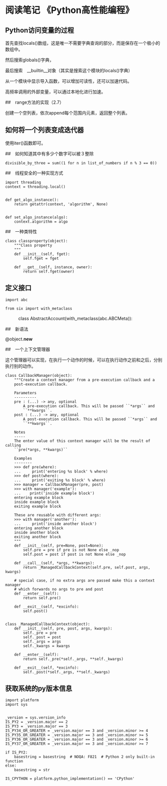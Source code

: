 # 阅读笔记 《Python高性能编程》

## Python访问变量的过程

首先查找locals()数组，这是唯一不需要字典查询的部分，而是保存在一个极小的数组中。

然后搜索globals()字典，

最后搜索　__builtin__对象（其实是搜索这个模块的locals()字典）

从一个模块中显示导入函数，可以增加可读性，还可以加速代码。

高频率调用的外部变量，可以通过本地化进行加速。

##　range方法的实现（2.7）

创建一个空列表，依次append每个范围内元素，返回整个列表。

## 如何将一个列表变成迭代器

使用iter()函数即可。

##　如何知道其中有多少个数字可以被３整除

    divisible_by_three = sum((1 for n in list_of_numbers if n % 3 == 0))

##　线程安全的一种实现方式

    import threading
    context = threading.local()


    def get_algo_instance():
        return getattr(context, 'algorithm', None)


    def set_algo_instance(algo):
        context.algorithm = algo

##　一种类特性

    class classproperty(object):
        """Class property
        """
        def __init__(self, fget):
            self.fget = fget

        def __get__(self, instance, owner):
            return self.fget(owner)


## 定义接口


    import abc

    from six import with_metaclass

　　　class AbstractAccount(with_metaclass(abc.ABCMeta)):

##　新语法

@object.__new__

##　一个上下文管理器

这个管理器可以实现，在执行一个动作的时候，可以在执行动作之前和之后，分别执行别的动作。

    class CallbackManager(object):
        """Create a context manager from a pre-execution callback and a
        post-execution callback.

        Parameters
        ----------
        pre : (...) -> any, optional
            A pre-execution callback. This will be passed ``*args`` and
            ``**kwargs``.
        post : (...) -> any, optional
            A post-execution callback. This will be passed ``*args`` and
            ``**kwargs``.

        Notes
        -----
        The enter value of this context manager will be the result of calling
        ``pre(*args, **kwargs)``

        Examples
        --------
        >>> def pre(where):
        ...     print('entering %s block' % where)
        >>> def post(where):
        ...     print('exiting %s block' % where)
        >>> manager = CallbackManager(pre, post)
        >>> with manager('example'):
        ...    print('inside example block')
        entering example block
        inside example block
        exiting example block

        These are reusable with different args:
        >>> with manager('another'):
        ...     print('inside another block')
        entering another block
        inside another block
        exiting another block
        """
        def __init__(self, pre=None, post=None):
            self.pre = pre if pre is not None else _nop
            self.post = post if post is not None else _nop

        def __call__(self, *args, **kwargs):
            return _ManagedCallbackContext(self.pre, self.post, args, kwargs)

        # special case, if no extra args are passed make this a context manager
        # which forwards no args to pre and post
        def __enter__(self):
            return self.pre()

        def __exit__(self, *excinfo):
            self.post()


    class _ManagedCallbackContext(object):
        def __init__(self, pre, post, args, kwargs):
            self._pre = pre
            self._post = post
            self._args = args
            self._kwargs = kwargs

        def __enter__(self):
            return self._pre(*self._args, **self._kwargs)

        def __exit__(self, *excinfo):
            self._post(*self._args, **self._kwargs)

## 获取系统的py版本信息

    import platform
    import sys


    _version = sys.version_info
    IS_PY2 = _version.major == 2
    IS_PY3 = _version.major == 3
    IS_PY34_OR_GREATER = _version.major == 3 and _version.minor >= 4
    IS_PY35_OR_GREATER = _version.major == 3 and _version.minor >= 5
    IS_PY36_OR_GREATER = _version.major == 3 and _version.minor >= 6
    IS_PY37_OR_GREATER = _version.major == 3 and _version.minor >= 7

    if IS_PY2:
        basestring = basestring  # NOQA: F821  # Python 2 only built-in function
    else:
        basestring = str

    IS_CPYTHON = platform.python_implementation() == 'CPython'


